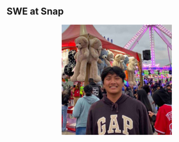  ## SWE at Snap
 <img src="./Screen Shot 2022-05-28 at 11.26.32 PM_523x523.jpg" style="width:50%; margin:auto; display:block">
